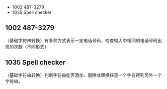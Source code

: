 - 1002 487-3279
- 1035 Spell checker



## 1002 487-3279
（基础字符串转换）有多种方式表示一定电话号码，检查输入中相同的电话号码出现的次数（不同形式）

## 1035 Spell checker
（基础字符串转换）判断字符串能否添加、删除或替换任意一个字符得到另外一个字符串。